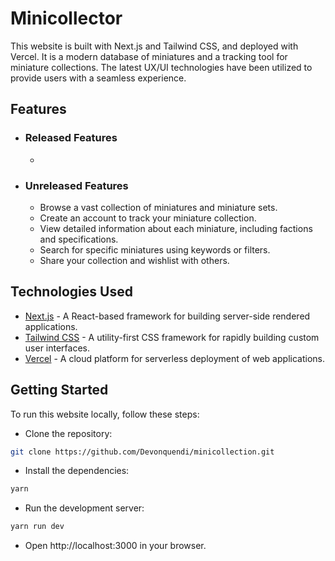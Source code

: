 # Minicollector

This website is built with Next.js and Tailwind CSS, and deployed with Vercel. 
It is a modern database of miniatures and a tracking tool for miniature collections. 
The latest UX/UI technologies have been utilized to provide users with a seamless experience.

## Features

* ### Released Features
  *
* ### Unreleased Features
  * Browse a vast collection of miniatures and miniature sets.
  * Create an account to track your miniature collection.
  * View detailed information about each miniature, including factions and specifications.
  * Search for specific miniatures using keywords or filters.
  * Share your collection and wishlist with others.

## Technologies Used

* [Next.js](https://nextjs.org/) - A React-based framework for building server-side rendered applications.
* [Tailwind CSS](https://tailwindcss.com/) - A utility-first CSS framework for rapidly building custom user interfaces.
* [Vercel](https://vercel.com/dashboard) - A cloud platform for serverless deployment of web applications.

## Getting Started

To run this website locally, follow these steps:

* Clone the repository: 

```Bash 
git clone https://github.com/Devonquendi/minicollection.git
```
* Install the dependencies: 
```Bash
yarn
```
* Run the development server:
```Bash
yarn run dev
```
* Open http://localhost:3000 in your browser.